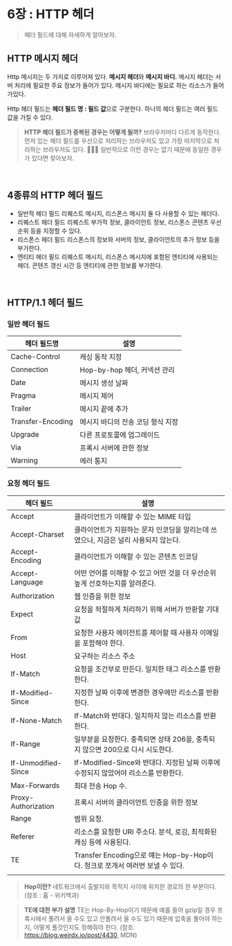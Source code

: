 # 6장 : HTTP 헤더

> 헤더 필드에 대해 자세하게 알아보자.

## HTTP 메시지 헤더

Http 메시지는 두 가지로 이루어져 있다. **메시지 헤더**와 **메시지 바디.** 메시지 헤더는 서버 처리에 필요한 주요 정보가 들어가 있다. 메시지 바디에는 필요로 하는 리소스가 들어가있다.

Http 헤더 필드는 **헤더 필드 명 : 필드 값**으로 구분한다. 하나의 헤더 필드는 여러 필드 값을 가질 수 있다.

> **HTTP 헤더 필드가 중복된 경우는 어떻게 될까?**
> 브라우저마다 다르게 동작한다. 먼저 있는 헤더 필드를 우선으로 처리하는 브라우저도 있고 가장 마지막으로 처리하는 브라우저도 있다. 
> 🧑🏼‍💻 일반적으로 이런 경우는 없기 때문에 동일한 경우가 있다면 찾아보자.

<br />

## 4종류의 HTTP 헤더 필드

- 일반적 헤더 필드
  리퀘스트 메시지, 리스폰스 메시지 둘 다 사용할 수 있는 헤더다.
- 리퀘스트 헤더 필드
  리퀘스트 부가적 정보, 클라이언트 정보, 리스폰스 콘텐츠 우선순위 등을 지정할 수 있다.
- 리스폰스 헤더 필드
  리스폰스의 정보와 서버의 정보, 클라이언트의 추가 정보 등을 부가한다.
- 엔티티 헤더 필드
  리퀘스트 메시지, 리스폰스 메시지에 포함된 엔티티에 사용되는 헤더. 콘텐츠 갱신 시간 등 엔티티에 관한 정보를 부가한다. 

<br />

## HTTP/1.1 헤더 필드

### 일반 헤더 필드

| 헤더 필드명       | 설명                              |
| ----------------- | --------------------------------- |
| Cache-Control     | 캐싱 동작 지정                    |
| Connection        | Hop-by-hop 헤더, 커넥션 관리      |
| Date              | 메시지 생성 날짜                  |
| Pragma            | 메시지 제어                       |
| Trailer           | 메시지 끝에 추가                  |
| Transfer-Encoding | 메시지 바디의 전송 코딩 형식 지정 |
| Upgrade           | 다른 프로토콜에 업그레이드        |
| Via               | 프록시 서버에 관한 정보           |
| Warning           | 에러 통지                         |



### 요청 헤더 필드

| 헤더 필드           | 설명                                                         |
| ------------------- | ------------------------------------------------------------ |
| Accept              | 클라이언트가 이해할 수 있는 MIME 타입                        |
| Accept-Charset      | 클라이언트가 지원하는 문자 인코딩을 알리는데 쓰였으나, 지금은 널리 사용되지 않는다. |
| Accept-Encoding     | 클라이언트가 이해할 수 있는 콘텐츠 인코딩                    |
| Accept-Language     | 어떤 언어를 이해할 수 있고 어떤 것을 더 우선순위 높게 선호하는지를 알려준다. |
| Authorization       | 웹 인증을 위한 정보                                          |
| Expect              | 요청을 적절하게 처리하기 위해 서버가 반환할 기대값           |
| From                | 요청한 사용자 에이전트를 제어할 때 사용자 이메일을 포함해야 한다. |
| Host                | 요구하는 리소스 주소                                         |
| If-Match            | 요청을 조건부로 만든다. 일치한 태그 리소스를 반환한다.       |
| If-Modified-Since   | 지정한 날짜 이후에 변경한 경우에만 리소스를 반환한다.        |
| If-None-Match       | If-Match와 반대다. 일치하지 않는 리소스를 반환한다.          |
| If-Range            | 일부분을 요청한다. 충족되면 상태 206을, 충족되지 않으면 200으로 다시 시도한다. |
| If-Unmodified-Since | If-Modified-Since와 반대다. 지정된 날짜 이후에 수정되지 않았어야 리소스를 반환한다. |
| Max-Forwards        | 최대 전송 Hop 수.                                            |
| Proxy-Authorization | 프록시 서버의 클라이언트 인증을 위한 정보                    |
| Range               | 범위 요청.                                                   |
| Referer             | 리소스를 요청한 URI 주소다. 분석, 로깅, 최적화된 캐싱 등에 사용된다. |
| TE                  | Transfer Encoding으로 얘는 Hop-by-Hop이다. 청크로 쪼개서 여러번 보낼 수 있다. |
|                     |                                                              |

> **Hop이란?**
네트워크에서 출발지와 목적지 사이에 위치한 경로의 한 부분이다. (참조 : 홉 - 위키백과)

> **TE에 대한 부가 설명**
> TE는 Hop-By-Hop이기 때문에 예를 들어 gzip일 경우 프록시에서 풀려서 올 수도 있고 안풀려서 올 수도 있기 때문에 압축을 풀어야 하는지, 어떻게 풀것인지도 정해줘야 한다.
> (참조: https://blog.weirdx.io/post/4430, MDN)

